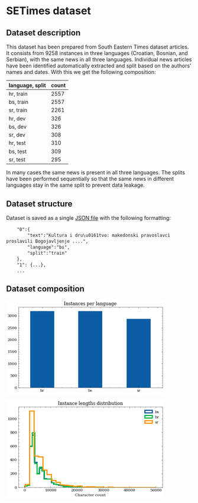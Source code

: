 # SETimes dataset

## Dataset description

This dataset has been prepared from South Eastern Times dataset articles. It consists from 9258 instances in three languages (Croatian, Bosnian, and Serbian), with the same news in all three languages. Individual news articles have been identified automatically extracted and split based on the authors' names and dates. With this we get the following composition:

| language, split | count |
|-----------------|-------|
| hr, train       | 2557  |
| bs, train       | 2557  |
| sr, train       | 2261  |
| hr, dev         | 326   |
| bs, dev         | 326   |
| sr, dev         | 308   |
| hr, test        | 310   |
| bs, test        | 309   |
| sr, test        | 295   |

In many cases the same news is present in all three languages. The splits have been performed sequentially so that the same news in different languages stay in the same split to prevent data leakage.


## Dataset structure

Dataset is saved as a single [JSON file](SETimes.json) with the following formatting:

```
    "0":{
        "text":"Kultura i dru\u0161tvo: makedonski pravoslavci proslavili Bogojavljenje ....",
        "language":"bs",
        "split":"train"
    },
    "1": {...},
    ...
```

## Dataset composition

![](images/instances_per_language.png)

![](images/distributions.png)
